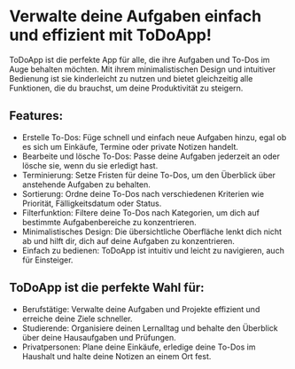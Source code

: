 # Verwalte deine Aufgaben einfach und effizient mit ToDoApp!

ToDoApp ist die perfekte App für alle, die ihre Aufgaben und To-Dos im Auge behalten möchten. Mit ihrem minimalistischen Design und intuitiver Bedienung ist sie kinderleicht zu nutzen und bietet gleichzeitig alle Funktionen, die du brauchst, um deine Produktivität zu steigern.

## Features:

- Erstelle To-Dos: Füge schnell und einfach neue Aufgaben hinzu, egal ob es sich um Einkäufe, Termine oder private Notizen handelt.
- Bearbeite und lösche To-Dos: Passe deine Aufgaben jederzeit an oder lösche sie, wenn du sie erledigt hast.
- Terminierung: Setze Fristen für deine To-Dos, um den Überblick über anstehende Aufgaben zu behalten.
- Sortierung: Ordne deine To-Dos nach verschiedenen Kriterien wie Priorität, Fälligkeitsdatum oder Status.
- Filterfunktion: Filtere deine To-Dos nach Kategorien, um dich auf bestimmte Aufgabenbereiche zu konzentrieren.
- Minimalistisches Design: Die übersichtliche Oberfläche lenkt dich nicht ab und hilft dir, dich auf deine Aufgaben zu konzentrieren.
- Einfach zu bedienen: ToDoApp ist intuitiv und leicht zu navigieren, auch für Einsteiger.

## ToDoApp ist die perfekte Wahl für:

- Berufstätige: Verwalte deine Aufgaben und Projekte effizient und erreiche deine Ziele schneller.
- Studierende: Organisiere deinen Lernalltag und behalte den Überblick über deine Hausaufgaben und Prüfungen.
- Privatpersonen: Plane deine Einkäufe, erledige deine To-Dos im Haushalt und halte deine Notizen an einem Ort fest.
